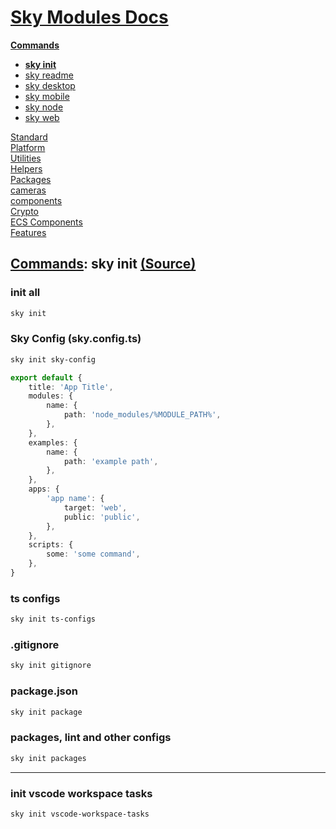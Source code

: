 <!--- This sky init.1 was auto-generated using "pnpm exec sky readme" --> 

# [Sky Modules Docs](../../../README.md)

**[Commands](..%2F..%2F..%2Fcommands%2FREADME.md)**   
* **[sky init](..%2F..%2F..%2Fcommands%2Fdocs%2Fsky-init%2FREADME.md)**
* [sky readme](..%2F..%2F..%2Fcommands%2Fdocs%2Fsky-readme%2FREADME.md)
* [sky desktop](..%2F..%2F..%2Fcommands%2Fdocs%2Fsky-desktop%2FREADME.md)
* [sky mobile](..%2F..%2F..%2Fcommands%2Fdocs%2Fsky-mobile%2FREADME.md)
* [sky node](..%2F..%2F..%2Fcommands%2Fdocs%2Fsky-node%2FREADME.md)
* [sky web](..%2F..%2F..%2Fcommands%2Fdocs%2Fsky-web%2FREADME.md)
  
[Standard](..%2F..%2F..%2Fstandard%2FREADME.md)   
[Platform](..%2F..%2F..%2Fplatform%2FREADME.md)   
[Utilities](..%2F..%2F..%2Futilities%2FREADME.md)   
[Helpers](..%2F..%2F..%2Fhelpers%2FREADME.md)   
[Packages](..%2F..%2F..%2Fpkgs%2FREADME.md)   
[cameras](..%2F..%2F..%2Fcameras%2FREADME.md)   
[components](..%2F..%2F..%2Fcomponents%2FREADME.md)   
[Crypto](..%2F..%2F..%2Fcrypto%2FREADME.md)   
[ECS Components](..%2F..%2F..%2Fecs%2FREADME.md)   
[Features](..%2F..%2F..%2Ffeatures%2FREADME.md)   

## [Commands](..%2F..%2F..%2Fcommands%2FREADME.md): sky init [(Source)](..%2F..%2F..%2Fcommands%2Fdocs%2Fsky-init%2F)

  
### init all

```sh
sky init

```

### Sky Config (sky.config.ts)

```sh
sky init sky-config

```

```ts
export default {
    title: 'App Title',
    modules: {
        name: {
            path: 'node_modules/%MODULE_PATH%',
        },
    },
    examples: {
        name: {
            path: 'example path',
        },
    },
    apps: {
        'app name': {
            target: 'web',
            public: 'public',
        },
    },
    scripts: {
        some: 'some command',
    },
}

```

### ts configs

```sh
sky init ts-configs

```

### .gitignore

```sh
sky init gitignore

```

### package.json

```sh
sky init package

```

### packages, lint and other configs

```sh
sky init packages

```

---

### init vscode workspace tasks

```sh
sky init vscode-workspace-tasks

```